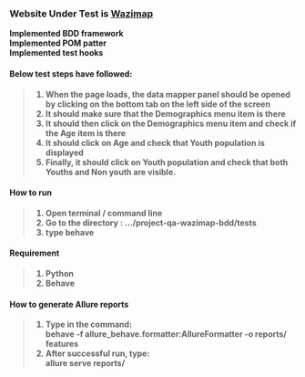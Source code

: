 ### Website Under Test is [Wazimap](https://wazimap-ng.africa/) <b>
Implemented BDD framework<br>
Implemented POM patter<br>
Implemented test hooks<br>

#### Below test steps have followed:

>1. When the page loads, the data mapper panel should be opened by clicking on the bottom tab 
on the left side of the screen
>2. It should make sure that the Demographics menu item is there
>3. It should then click on the Demographics menu item and check if the Age item is there
>4. It should click on Age and check that Youth population is displayed
>5. Finally, it should click on Youth population and check that both Youths and Non youth are visible.

#### How to run
>1. Open terminal / command line
>2. Go to the directory : .../project-qa-wazimap-bdd/tests
>3. type behave

#### Requirement
>1. Python
>2. Behave

#### How to generate Allure reports
> 1. Type in the command: <br>
> behave -f allure_behave.formatter:AllureFormatter -o reports/ features <br>
> 2. After successful run, type: <br>
> allure serve reports/
